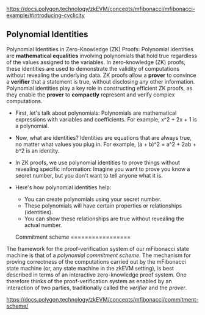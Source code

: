 https://docs.polygon.technology/zkEVM/concepts/mfibonacci/mfibonacci-example/#introducing-cyclicity


## Polynomial Identities
Polynomial Identities in Zero-Knowledge (ZK) Proofs: Polynomial identities are **mathematical equalities** involving polynomials that hold true regardless of the values assigned to the variables. In zero-knowledge (ZK) proofs, these identities are used to demonstrate the validity of computations without revealing the underlying data. ZK proofs allow a **prover** to convince a **verifier** that a statement is true, without disclosing any other information. Polynomial identities play a key role in constructing efficient ZK proofs, as they enable the **prover** to **compactly** represent and verify complex computations.


-   First, let's talk about polynomials: Polynomials are mathematical expressions with variables and coefficients. For example, x^2 + 2x + 1 is a polynomial.
-   Now, what are identities? Identities are equations that are always true, no matter what values you plug in. For example, (a + b)^2 = a^2 + 2ab + b^2 is an identity.
-   In ZK proofs, we use polynomial identities to prove things without revealing specific information: Imagine you want to prove you know a secret number, but you don't want to tell anyone what it is.
-   Here's how polynomial identities help:
    -   You can create polynomials using your secret number.
    -   These polynomials will have certain properties or relationships (identities).
    -   You can show these relationships are true without revealing the actual number.





    Commitment scheme
=================

The framework for the proof-verification system of our mFibonacci state machine is that of a *polynomial commitment scheme*. The mechanism for proving correctness of the computations carried out by the mFibonacci state machine (or, any state machine in the zkEVM setting), is best described in terms of an interactive zero-knowledge proof system. One therefore thinks of the proof-verification system as enabled by an interaction of two parties, traditionally called the *verifier* and the *prover*.

https://docs.polygon.technology/zkEVM/concepts/mfibonacci/commitment-scheme/
